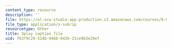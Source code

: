 ```yaml
---
content_type: resource
description: ''
file: https://ol-ocw-studio-app-production.s3.amazonaws.com/courses/8-04-quantum-physics-i-spring-2016/f63f9c29524b946b042b21ce9b3e29ef_WR88_Vzfcx4.srt
file_type: application/x-subrip
resourcetype: Other
title: 3play caption file
uid: f63f9c29-524b-946b-042b-21ce9b3e29ef
---
```

